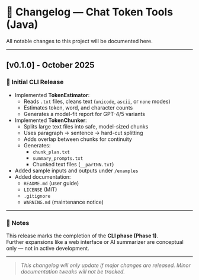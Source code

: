 # 📜 Changelog — Chat Token Tools (Java)

All notable changes to this project will be documented here.

---

## [v0.1.0] - October 2025  
### 🚀 Initial CLI Release
- Implemented **TokenEstimator**:
  - Reads `.txt` files, cleans text (`unicode`, `ascii`, or `none` modes)
  - Estimates token, word, and character counts
  - Generates a model-fit report for GPT-4/5 variants
- Implemented **TokenChunker**:
  - Splits large text files into safe, model-sized chunks
  - Uses paragraph → sentence → hard-cut splitting
  - Adds overlap between chunks for continuity
  - Generates:
    - `chunk_plan.txt`
    - `summary_prompts.txt`
    - Chunked text files (`__partNN.txt`)
- Added sample inputs and outputs under `/examples`
- Added documentation:
  - `README.md` (user guide)
  - `LICENSE` (MIT)
  - `.gitignore`
  - `WARNING.md` (maintenance notice)

---

### 🧭 Notes
This release marks the completion of the **CLI phase (Phase 1)**.  
Further expansions like a web interface or AI summarizer are conceptual only — not in active development.

---

> _This changelog will only update if major changes are released. Minor documentation tweaks will not be tracked._
